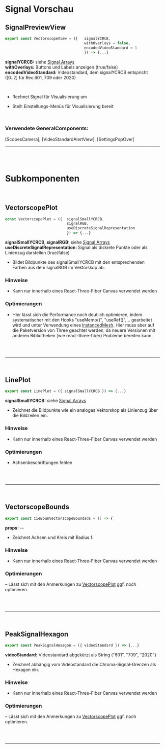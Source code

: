 # Signal Vorschau


## SignalPreviewView
```JavaScript
export const VectorscopeView = ({   signalYCRCB,
                                    withOverlays = false,
                                    encodedVideoStandard = 1
                                    }) => {...}
```
**signalYCRCB:**   siehe [Signal Arrays](../SignalArrays) </br>
**withOverlays:**  Buttons und Labels anzeigen (true/false) </br>
**encodedVideoStandard:**  Videostandard, dem signalYCRCB entspricht ([0..2] für Rec.601, 709 oder 2020) </br>

</br>

- Rechnet Signal für Visualisierung um

- Stellt Einstellungs-Menüs für Visualisierung bereit

</br>

### Verwendete GeneralComponents:
[ScopesCamera],
[VideoStandardAlertView],
[SettingsPopOver]

---

</br></br>

# Subkomponenten

</br>

## VectorscopePlot

```JavaScript
const VectorscopePlot = ({  signalSmallYCRCB,
                            signalRGB,
                            useDiscreteSignalRepresentation
                            }) => {...}
```


**signalSmallYCRCB, signalRGB:**   siehe [Signal Arrays](../SignalArrays) </br>
**useDiscreteSignalRepresentation:**  Signal als diskrete Punkte oder als Linienzug darstellen (true/false)

- Bildet Bildpunkte des signalSmallYCRCB mit den entsprechenden Farben aus dem signalRGB im Vektorskop ab.

### Hinweise

- Kann nur innerhalb eines React-Three-Fiber Canvas verwendet werden

### Optimierungen

- Hier lässt sich die Performance noch deutlich optimieren, indem systematischer mit den Hooks "useMemo()", "useRef()",... gearbeitet wird und unter Verwendung eines [InstancedMesh](https://threejs.org/docs/#api/en/objects/InstancedMesh). Hier muss aber auf die Paketversion von Three geachtet werden, da neuere Versionen mit anderen Bibliotheken (wie react-three-fiber) Probleme bereiten kann.

</br>
</br>

---
</br>

## LinePlot

```JavaScript
export const LinePlot = ({ signalSmallYCRCB }) => {...}
```

**signalSmallYCRCB:** siehe [Signal Arrays](../SignalArrays)

- Zeichnet die Bildpunkte wie ein analoges Vektorskop als Linienzug über die Bildzeilen ein.

### Hinweise

- Kann nur innerhalb eines React-Three-Fiber Canvas verwendet werden

### Optimierungen

- Achsenbeschriftungen fehlen

</br>
</br>

---
</br>

## VectorscopeBounds

```JavaScript
export const CieBounVectorscopeBoundsds = () => {
```

**props:** --

- Zeichnet Achsen und Kreis mit Radius 1.

### Hinweise

- Kann nur innerhalb eines React-Three-Fiber Canvas verwendet werden

### Optimierungen

– Lässt sich mit den Anmerkungen zu [VectorscopePlot](#vectorscopeplot) ggf. noch optimieren.

</br>
</br>

---
</br>

## PeakSignalHexagon

```JavaScript
export const PeakSignalHexagon = ({ videoStandard }) => {...}
```

**videoStandard:**  Videostandard abgekürzt als String ("601", "709", "2020") </br>

- Zeichnet abhängig vom Videostandard die Chroma-Signal-Grenzen als Hexagon ein.

### Hinweise

- Kann nur innerhalb eines React-Three-Fiber Canvas verwendet werden

### Optimierungen

– Lässt sich mit den Anmerkungen zu [VectorscopePlot](#vectorscopeplot) ggf. noch optimieren.

</br>
</br>

---